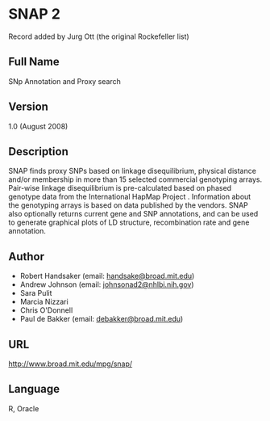 # SNAP 2
Record added by Jurg Ott (the original Rockefeller list)

## Full Name
SNp Annotation and Proxy search

## Version
1.0 (August 2008)

## Description
SNAP finds proxy SNPs based on linkage disequilibrium, physical distance and/or membership in more than 15 selected commercial genotyping arrays. Pair-wise linkage disequilibrium is pre-calculated based on phased genotype data from the International HapMap Project . Information about the genotyping arrays is based on data published by the vendors. SNAP also optionally returns current gene and SNP annotations, and can be used to generate graphical plots of LD structure, recombination rate and gene annotation.

## Author
* Robert Handsaker (email: handsake@broad.mit.edu)
* Andrew Johnson (email: johnsonad2@nhlbi.nih.gov)
* Sara Pulit
* Marcia Nizzari
* Chris O'Donnell
* Paul de Bakker (email: debakker@broad.mit.edu)

## URL
http://www.broad.mit.edu/mpg/snap/

## Language
R, Oracle